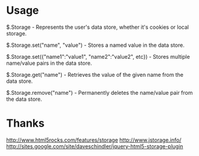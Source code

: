 Usage
=
$.Storage - Represents the user's data store, whether it's cookies or local storage.

$.Storage.set("name", "value") - Stores a named value in the data store.

$.Storage.set({"name1":"value1", "name2":"value2", etc}) - Stores multiple name/value pairs in the data store.

$.Storage.get("name") - Retrieves the value of the given name from the data store.

$.Storage.remove("name") - Permanently deletes the name/value pair from the data store.

Thanks
=
http://www.html5rocks.com/features/storage
http://www.jstorage.info/
http://sites.google.com/site/daveschindler/jquery-html5-storage-plugin
